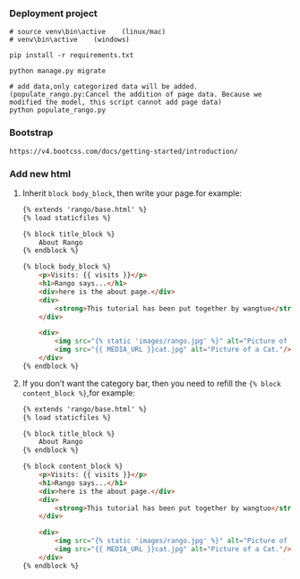 ### Deployment project
```shell
# source venv\bin\active    (linux/mac)
# venv\bin\active    (windows)

pip install -r requirements.txt

python manage.py migrate

# add data,only categorized data will be added. (populate_rango.py:Cancel the addition of page data. Because we modified the model, this script cannot add page data)
python populate_rango.py
```

### Bootstrap
```shell
https://v4.bootcss.com/docs/getting-started/introduction/
```

### Add new html
1. Inherit `block body_block`, then write your page.for example:
    ```html
    {% extends 'rango/base.html' %}
    {% load staticfiles %}
    
    {% block title_block %}
        About Rango
    {% endblock %}
    
    {% block body_block %}
        <p>Visits: {{ visits }}</p>
        <h1>Rango says...</h1>
        <div>here is the about page.</div>
        <div>
            <strong>This tutorial has been put together by wangtuo</strong><br/>
        </div>
    
        <div>
            <img src="{% static 'images/rango.jpg' %}" alt="Picture of Rango"/>
            <img src="{{ MEDIA_URL }}cat.jpg" alt="Picture of a Cat."/>
        </div>
    {% endblock %}
    ```
2. If you don’t want the category bar, then you need to refill the `{% block content_block %}`,for example:
    ```html
    {% extends 'rango/base.html' %}
    {% load staticfiles %}
    
    {% block title_block %}
        About Rango
    {% endblock %}
    
    {% block content_block %}
        <p>Visits: {{ visits }}</p>
        <h1>Rango says...</h1>
        <div>here is the about page.</div>
        <div>
            <strong>This tutorial has been put together by wangtuo</strong><br/>
        </div>
    
        <div>
            <img src="{% static 'images/rango.jpg' %}" alt="Picture of Rango"/>
            <img src="{{ MEDIA_URL }}cat.jpg" alt="Picture of a Cat."/>
        </div>
    {% endblock %}
    ```